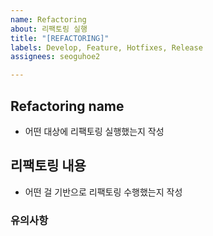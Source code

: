 ```yaml
---
name: Refactoring
about: 리팩토링 실행
title: "[REFACTORING]"
labels: Develop, Feature, Hotfixes, Release
assignees: seoguhoe2

---
```


## Refactoring name
- 어떤 대상에 리팩토링 실행했는지 작성

## 리팩토링 내용
- 어떤 걸 기반으로 리팩토링 수행했는지 작성

### 유의사항
